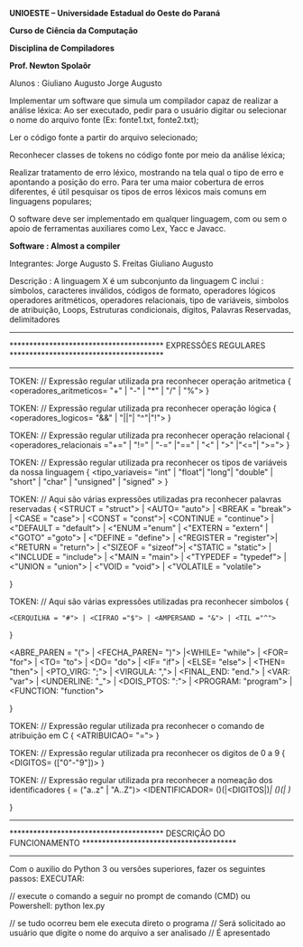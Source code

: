 <p><b>UNIOESTE – Universidade Estadual do Oeste do Paraná </p>
<p>Curso de Ciência da Computação</p>
<p>Disciplina de Compiladores</p>
<p>Prof. Newton Spolaôr</p></b>

Alunos : Giuliano Augusto
         Jorge Augusto



Implementar um software que simula um compilador capaz de realizar a análise léxica: Ao ser executado, pedir para o usuário digitar ou selecionar o nome do arquivo fonte (Ex: 
fonte1.txt, fonte2.txt);

Ler o código fonte a partir do arquivo selecionado;

Reconhecer classes de tokens no código fonte por meio da análise léxica;

Realizar tratamento de erro léxico, mostrando na tela qual o tipo de erro e apontando a posição do erro. Para ter uma maior cobertura de erros diferentes, é útil pesquisar os tipos de erros léxicos mais comuns em linguagens populares;

O software deve ser implementado em qualquer linguagem, com ou sem o apoio de ferramentas auxiliares como Lex, Yacc e Javacc.


<b>Software   : Almost a compiler</b>

Integrantes: Jorge Augusto S. Freitas
	     Giuliano Augusto
 
Descrição  : A linguagem X é um subconjunto da linguagem C
			 inclui : símbolos, caracteres inválidos, códigos de formato, operadores lógicos
				operadores aritméticos, operadores relacionais, tipo de variáveis, 				simbolos de atribuição, Loops, Estruturas condicionais, dígitos, 				Palavras Reservadas, delimitadores

*************************************************************************************************************
***************************************      EXPRESSÕES REGULARES     ***************************************
*************************************************************************************************************

TOKEN: // Expressão regular utilizada pra reconhecer operação aritmetica
{
		<operadores_aritmeticos= "+" | "-" | "*" | "/" | "%">
} 


TOKEN: // Expressão regular utilizada pra reconhecer operação lógica
{
	<operadores_logicos= "&&" | "||"| "^"|"!">
}


TOKEN: // Expressão regular utilizada pra reconhecer operação relacional
{
	<operadores_relacionais ="+=" | "!=" | "-=" |"==" | "<" | ">" |"<="| ">=">
}

TOKEN: // Expressão regular utilizada pra reconhecer os tipos de variáveis da nossa linguagem
{
	<tipo_variaveis= "int" | "float"| "long"| "double" | "short" | "char" | "unsigned" | "signed" >
}

TOKEN: // Aqui são várias expressões utilizadas pra reconhecer palavras reservadas
{
	<STRUCT = "struct"> | <AUTO= "auto"> | <BREAK = "break"> | <CASE = "case"> | <CONST = "const">| 
	<CONTINUE = "continue"> | <"DEFAULT = "default"> | <"ENUM ="enum" | <"EXTERN = "extern" | <"GOTO" ="goto"> | <"DEFINE = "define"> | <"REGISTER = "register">| <"RETURN = "return"> | <"SIZEOF = "sizeof">| <"STATIC = "static"> | <"INCLUDE = "include"> | <"MAIN = "main"> | <"TYPEDEF = "typedef"> | <"UNION = "union"> | <"VOID = "void"> | <"VOLATILE = "volatile">  

}


TOKEN: // Aqui são várias expressões utilizadas pra reconhecer simbolos
{

	<CERQUILHA = "#"> | <CIFRAO ="$"> | <AMPERSAND = "&"> | <TIL ="^">	
}

<ABRE_PAREN = "("> | <FECHA_PAREN= ")"> |<WHILE= "while"> | 
	<FOR= "for"> | <TO= "to"> | <DO= "do"> | <IF= "if"> | <ELSE= "else"> | <THEN= "then"> | 
	<PTO_VIRG: ";"> | <VIRGULA: ","> | <FINAL_END: "end."> | <VAR: "var"> | <UNDERLINE: "_">
	| <DOIS_PTOS: ":"> | <PROGRAM: "program"> | <FUNCTION: "function">

}

TOKEN: // Expressão regular utilizada pra reconhecer o comando de atribuição em C
{
	<ATRIBUICAO= "=">
}


TOKEN: // Expressão regular utilizada pra reconhecer os digitos de 0 a 9
{
	<DIGITOS= (["0"-"9"])>
}

TOKEN: // Expressão regular utilizada pra reconhecer a nomeação dos identificadores
{
	<LETRA> = ("a..z" | "A..Z")>
	<IDENTIFICADOR= (<UNDERLINE>)(<LETRA>|<DIGITOS|<UNDERLINE>)*| (<LETRA>)(<LETRA>|<DIGITOS> <UNDERLINE>)* 

}
 

*************************************************************************************************************
***************************************   DESCRIÇÃO DO FUNCIONAMENTO  ***************************************
*************************************************************************************************************

Com o auxilio do Python 3 ou versões superiores, fazer os seguintes passos:
EXECUTAR:

// execute o comando a seguir no prompt de comando (CMD) ou Powershell:
python lex.py

// se tudo ocorreu bem ele executa direto o programa
// Será solicitado ao usuário que digite o nome do arquivo a ser analisado
// É apresentado



